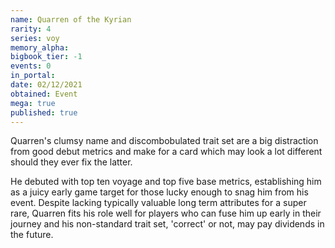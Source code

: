 ```yaml
---
name: Quarren of the Kyrian
rarity: 4
series: voy
memory_alpha:
bigbook_tier: -1
events: 0
in_portal:
date: 02/12/2021
obtained: Event
mega: true
published: true
---
```


Quarren's clumsy name and discombobulated trait set are a big distraction from good debut metrics and make for a card which may look a lot different should they ever fix the latter.

He debuted with top ten voyage and top five base metrics, establishing him as a juicy early game target for those lucky enough to snag him from his event. Despite lacking typically valuable long term attributes for a super rare, Quarren fits his role well for players who can fuse him up early in their journey and his non-standard trait set, 'correct' or not, may pay dividends in the future.
